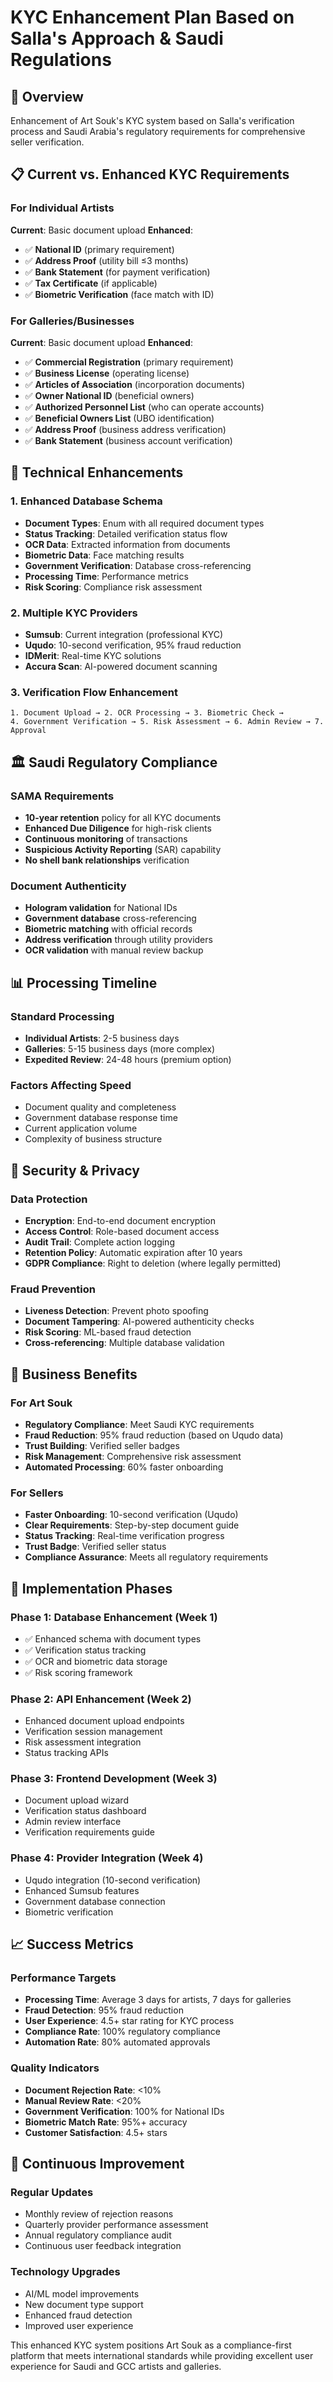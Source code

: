 # KYC Enhancement Plan Based on Salla's Approach & Saudi Regulations

## 🎯 **Overview**
Enhancement of Art Souk's KYC system based on Salla's verification process and Saudi Arabia's regulatory requirements for comprehensive seller verification.

## 📋 **Current vs. Enhanced KYC Requirements**

### **For Individual Artists**
**Current**: Basic document upload
**Enhanced**:
- ✅ **National ID** (primary requirement)
- ✅ **Address Proof** (utility bill ≤3 months)
- ✅ **Bank Statement** (for payment verification)
- ✅ **Tax Certificate** (if applicable)
- ✅ **Biometric Verification** (face match with ID)

### **For Galleries/Businesses**
**Current**: Basic document upload
**Enhanced**:
- ✅ **Commercial Registration** (primary requirement)
- ✅ **Business License** (operating license)
- ✅ **Articles of Association** (incorporation documents)
- ✅ **Owner National ID** (beneficial owners)
- ✅ **Authorized Personnel List** (who can operate accounts)
- ✅ **Beneficial Owners List** (UBO identification)
- ✅ **Address Proof** (business address verification)
- ✅ **Bank Statement** (business account verification)

## 🔧 **Technical Enhancements**

### **1. Enhanced Database Schema**
- **Document Types**: Enum with all required document types
- **Status Tracking**: Detailed verification status flow
- **OCR Data**: Extracted information from documents
- **Biometric Data**: Face matching results
- **Government Verification**: Database cross-referencing
- **Processing Time**: Performance metrics
- **Risk Scoring**: Compliance risk assessment

### **2. Multiple KYC Providers**
- **Sumsub**: Current integration (professional KYC)
- **Uqudo**: 10-second verification, 95% fraud reduction
- **IDMerit**: Real-time KYC solutions
- **Accura Scan**: AI-powered document scanning

### **3. Verification Flow Enhancement**
```
1. Document Upload → 2. OCR Processing → 3. Biometric Check → 
4. Government Verification → 5. Risk Assessment → 6. Admin Review → 7. Approval
```

## 🏛️ **Saudi Regulatory Compliance**

### **SAMA Requirements**
- **10-year retention** policy for all KYC documents
- **Enhanced Due Diligence** for high-risk clients
- **Continuous monitoring** of transactions
- **Suspicious Activity Reporting** (SAR) capability
- **No shell bank relationships** verification

### **Document Authenticity**
- **Hologram validation** for National IDs
- **Government database** cross-referencing
- **Biometric matching** with official records
- **Address verification** through utility providers
- **OCR validation** with manual review backup

## 📊 **Processing Timeline**

### **Standard Processing**
- **Individual Artists**: 2-5 business days
- **Galleries**: 5-15 business days (more complex)
- **Expedited Review**: 24-48 hours (premium option)

### **Factors Affecting Speed**
- Document quality and completeness
- Government database response time
- Current application volume
- Complexity of business structure

## 🔐 **Security & Privacy**

### **Data Protection**
- **Encryption**: End-to-end document encryption
- **Access Control**: Role-based document access
- **Audit Trail**: Complete action logging
- **Retention Policy**: Automatic expiration after 10 years
- **GDPR Compliance**: Right to deletion (where legally permitted)

### **Fraud Prevention**
- **Liveness Detection**: Prevent photo spoofing
- **Document Tampering**: AI-powered authenticity checks
- **Risk Scoring**: ML-based fraud detection
- **Cross-referencing**: Multiple database validation

## 💼 **Business Benefits**

### **For Art Souk**
- **Regulatory Compliance**: Meet Saudi KYC requirements
- **Fraud Reduction**: 95% fraud reduction (based on Uqudo data)
- **Trust Building**: Verified seller badges
- **Risk Management**: Comprehensive risk assessment
- **Automated Processing**: 60% faster onboarding

### **For Sellers**
- **Faster Onboarding**: 10-second verification (Uqudo)
- **Clear Requirements**: Step-by-step document guide
- **Status Tracking**: Real-time verification progress
- **Trust Badge**: Verified seller status
- **Compliance Assurance**: Meets all regulatory requirements

## 🚀 **Implementation Phases**

### **Phase 1: Database Enhancement** (Week 1)
- ✅ Enhanced schema with document types
- ✅ Verification status tracking
- ✅ OCR and biometric data storage
- ✅ Risk scoring framework

### **Phase 2: API Enhancement** (Week 2)
- Enhanced document upload endpoints
- Verification session management
- Risk assessment integration
- Status tracking APIs

### **Phase 3: Frontend Development** (Week 3)
- Document upload wizard
- Verification status dashboard
- Admin review interface
- Verification requirements guide

### **Phase 4: Provider Integration** (Week 4)
- Uqudo integration (10-second verification)
- Enhanced Sumsub features
- Government database connection
- Biometric verification

## 📈 **Success Metrics**

### **Performance Targets**
- **Processing Time**: Average 3 days for artists, 7 days for galleries
- **Fraud Detection**: 95% fraud reduction
- **User Experience**: 4.5+ star rating for KYC process
- **Compliance Rate**: 100% regulatory compliance
- **Automation Rate**: 80% automated approvals

### **Quality Indicators**
- **Document Rejection Rate**: <10%
- **Manual Review Rate**: <20%
- **Government Verification**: 100% for National IDs
- **Biometric Match Rate**: 95%+ accuracy
- **Customer Satisfaction**: 4.5+ stars

## 🔄 **Continuous Improvement**

### **Regular Updates**
- Monthly review of rejection reasons
- Quarterly provider performance assessment
- Annual regulatory compliance audit
- Continuous user feedback integration

### **Technology Upgrades**
- AI/ML model improvements
- New document type support
- Enhanced fraud detection
- Improved user experience

This enhanced KYC system positions Art Souk as a compliance-first platform that meets international standards while providing excellent user experience for Saudi and GCC artists and galleries.
